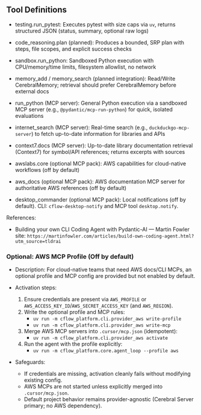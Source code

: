 ## Tool Definitions

- testing.run_pytest: Executes pytest with size caps via `uv`, returns structured JSON (status, summary, optional raw logs)

- code_reasoning.plan (planned): Produces a bounded, SRP plan with steps, file scopes, and explicit success checks

- sandbox.run_python: Sandboxed Python execution with CPU/memory/time limits, filesystem allowlist, no network

- memory_add / memory_search (planned integration): Read/Write CerebralMemory; retrieval should prefer CerebralMemory before external docs

- run_python (MCP server): General Python execution via a sandboxed MCP server (e.g., `@pydantic/mcp-run-python`) for quick, isolated evaluations

- internet_search (MCP server): Real-time search (e.g., `duckduckgo-mcp-server`) to fetch up-to-date information for libraries and APIs

- context7.docs (MCP server): Up-to-date library documentation retrieval (Context7) for symbol/API references; returns excerpts with sources

- awslabs.core (optional MCP pack): AWS capabilities for cloud-native workflows (off by default)

- aws_docs (optional MCP pack): AWS documentation MCP server for authoritative AWS references (off by default)

- desktop_commander (optional MCP pack): Local notifications (off by default). CLI: `cflow-desktop-notify` and MCP tool `desktop.notify`.

References:
- Building your own CLI Coding Agent with Pydantic-AI — Martin Fowler site: `https://martinfowler.com/articles/build-own-coding-agent.html?utm_source=tldrai`

### Optional: AWS MCP Profile (Off by default)

- Description: For cloud-native teams that need AWS docs/CLI MCPs, an optional profile and MCP config are provided but not enabled by default.
- Activation steps:
  1. Ensure credentials are present via `AWS_PROFILE` or `AWS_ACCESS_KEY_ID`/`AWS_SECRET_ACCESS_KEY` (and `AWS_REGION`).
  2. Write the optional profile and MCP rules:
     - `uv run -m cflow_platform.cli.provider_aws write-profile`
     - `uv run -m cflow_platform.cli.provider_aws write-mcp`
  3. Merge AWS MCP servers into `.cursor/mcp.json` (idempotent):
     - `uv run -m cflow_platform.cli.provider_aws activate`
  4. Run the agent with the profile explicitly:
     - `uv run -m cflow_platform.core.agent_loop --profile aws`

- Safeguards:
  - If credentials are missing, activation cleanly fails without modifying existing config.
  - AWS MCPs are not started unless explicitly merged into `.cursor/mcp.json`.
  - Default project behavior remains provider-agnostic (Cerebral Server primary; no AWS dependency).
